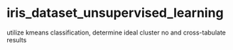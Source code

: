 # iris_dataset_unsupervised_learning
utilize kmeans classification, determine ideal cluster no and cross-tabulate results
